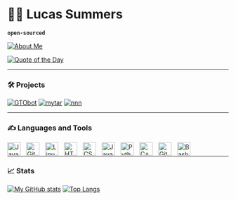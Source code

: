 # 🚣‍♀️ Lucas Summers

**`open-sourced`**

[![About Me](https://github-readme-stats.vercel.app/api/gist?id=a39f45b2563e3c67eaefe7a904fb3b5f&theme=transparent)](https://gist.github.com/Lucas-Summers/a39f45b2563e3c67eaefe7a904fb3b5f)

[![Quote of the Day](https://github-readme-stats.vercel.app/api/gist?id=ec63af9e46f06a839c7d584b0bc1123e&theme=transparent)](https://gist.github.com/Lucas-Summers/ec63af9e46f06a839c7d584b0bc1123e)


---

### 🛠️ Projects

[![GTObot](https://github-readme-stats.vercel.app/api/pin/?username=Lucas-Summers&repo=GTObot&theme=transparent&description_lines_count=3)](https://github.com/Lucas-Summers/GTObot)
[![mytar](https://github-readme-stats.vercel.app/api/pin/?username=Lucas-Summers&repo=mytar&theme=transparent&description_lines_count=3)](https://github.com/Lucas-Summers/mytar)
[![nnn](https://github-readme-stats.vercel.app/api/pin/?username=Lucas-Summers&repo=nnn&theme=transparent&description_lines_count=3)](https://github.com/Lucas-Summers/nnn)

---

### ✍️ Languages and Tools

<img align="left" alt="Java" width="30px" style="padding-right:10px;" src="https://cdn.jsdelivr.net/gh/devicons/devicon/icons/java/java-original.svg"/>
<img align="left" alt="Git" width="30px" style="padding-right:10px;" src="https://cdn.jsdelivr.net/gh/devicons/devicon/icons/git/git-original.svg" />
<img align="left" alt="Linux" width="30px" style="padding-right:10px;" src="https://cdn.jsdelivr.net/gh/devicons/devicon/icons/linux/linux-original.svg" />
<img align="left" alt="HTML" width="30px" style="padding-right:10px;" src="https://cdn.jsdelivr.net/gh/devicons/devicon/icons/html5/html5-plain.svg" />
<img align="left" alt="CSS" width="30px" style="padding-right:10px;" src="https://cdn.jsdelivr.net/gh/devicons/devicon/icons/css3/css3-plain.svg" />
<img align="left" alt="JavaScript" width="30px" style="padding-right:10px;" src="https://cdn.jsdelivr.net/gh/devicons/devicon/icons/javascript/javascript-plain.svg" />
<img align="left" alt="Python" width="30px" style="padding-right:10px;" src="https://cdn.jsdelivr.net/gh/devicons/devicon/icons/python/python-plain.svg" />
<img align="left" alt="C++" width="30px" style="padding-right:10px;" src="https://cdn.jsdelivr.net/gh/devicons/devicon/icons/cplusplus/cplusplus-line.svg" />
<img align="left" alt="GitHub" width="30px" style="padding-right:10px;" src="https://cdn.jsdelivr.net/gh/devicons/devicon/icons/github/github-original.svg" />
<img align="left" alt="Bash" width="30px" style="padding-right:10px;" src="https://cdn.jsdelivr.net/gh/devicons/devicon/icons/bash/bash-original.svg" />
<br />

---

### 📈 Stats

[![My GitHub stats](https://github-readme-stats.vercel.app/api?username=Lucas-Summers&show_icons=true&rank_icon=github&theme=transparent&show=prs_merged)](https://github.com/Lucas-Summers)
[![Top Langs](https://github-readme-stats.vercel.app/api/top-langs/?username=Lucas-Summers&layout=donut&theme=transparent)](https://github.com/Lucas-Summers)
